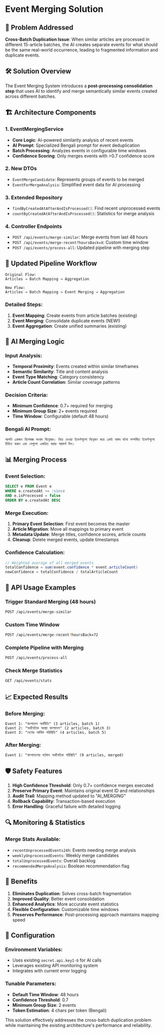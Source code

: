 # Event Merging Solution

## 🚨 Problem Addressed

**Cross-Batch Duplication Issue**: When similar articles are processed in different 15-article batches, the AI creates separate events for what should be the same real-world occurrence, leading to fragmented information and duplicate events.

## 🛠️ Solution Overview

The Event Merging System introduces a **post-processing consolidation step** that uses AI to identify and merge semantically similar events created across different batches.

## 🏗️ Architecture Components

### 1. **EventMergingService**
- **Core Logic**: AI-powered similarity analysis of recent events
- **AI Prompt**: Specialized Bengali prompt for event deduplication
- **Batch Processing**: Analyzes events in configurable time windows
- **Confidence Scoring**: Only merges events with >0.7 confidence score

### 2. **New DTOs**
- `EventMergeCandidate`: Represents groups of events to be merged
- `EventForMergeAnalysis`: Simplified event data for AI processing

### 3. **Extended Repository**
- `findByCreatedAtAfterAndIsProcessed()`: Find recent unprocessed events
- `countByCreatedAtAfterAndIsProcessed()`: Statistics for merge analysis

### 4. **Controller Endpoints**
- `POST /api/events/merge-similar`: Merge events from last 48 hours
- `POST /api/events/merge-recent?hoursBack=X`: Custom time window
- `POST /api/events/process-all`: Updated pipeline with merging step

## 🔄 Updated Pipeline Workflow

```
Original Flow:
Articles → Batch Mapping → Aggregation

New Flow:
Articles → Batch Mapping → Event Merging → Aggregation
```

### Detailed Steps:
1. **Event Mapping**: Create events from article batches (existing)
2. **Event Merging**: Consolidate duplicate events (NEW!)
3. **Event Aggregation**: Create unified summaries (existing)

## 🤖 AI Merging Logic

### Input Analysis:
- **Temporal Proximity**: Events created within similar timeframes
- **Semantic Similarity**: Title and content analysis
- **Event Type Matching**: Category consistency
- **Article Count Correlation**: Similar coverage patterns

### Decision Criteria:
- **Minimum Confidence**: 0.7+ required for merging
- **Minimum Group Size**: 2+ events required
- **Time Window**: Configurable (default 48 hours)

### Bengali AI Prompt:
```bengali
আপনি একজন বিশেষজ্ঞ সংবাদ বিশ্লেষক। নিচে দেওয়া ইভেন্টগুলো বিশ্লেষণ করে একই বাস্তব ঘটনা সম্পর্কিত ইভেন্টগুলো চিহ্নিত করুন এবং সেগুলো একত্রিত করার পরামর্শ দিন।
```

## 📊 Merging Process

### Event Selection:
```sql
SELECT e FROM Event e 
WHERE e.createdAt >= :since 
AND e.isProcessed = false 
ORDER BY e.createdAt DESC
```

### Merge Execution:
1. **Primary Event Selection**: First event becomes the master
2. **Article Migration**: Move all mappings to primary event
3. **Metadata Update**: Merge titles, confidence scores, article counts
4. **Cleanup**: Delete merged events, update timestamps

### Confidence Calculation:
```java
// Weighted average of all merged events
totalConfidence = sum(event.confidence * event.articleCount)
newConfidence = totalConfidence / totalArticleCount
```

## 🚀 API Usage Examples

### Trigger Standard Merging (48 hours)
```bash
POST /api/events/merge-similar
```

### Custom Time Window
```bash
POST /api/events/merge-recent?hoursBack=72
```

### Complete Pipeline with Merging
```bash
POST /api/events/process-all
```

### Check Merge Statistics
```bash
GET /api/events/stats
```

## 📈 Expected Results

### Before Merging:
```
Event 1: "বাংলাদেশ অর্থনীতি" (3 articles, batch 1)
Event 2: "অর্থনৈতিক অবস্থা বাংলাদেশ" (2 articles, batch 3)
Event 3: "দেশের আর্থিক পরিস্থিতি" (4 articles, batch 5)
```

### After Merging:
```
Event 1: "বাংলাদেশের বর্তমান অর্থনৈতিক পরিস্থিতি" (9 articles, merged)
```

## 🛡️ Safety Features

1. **High Confidence Threshold**: Only 0.7+ confidence merges executed
2. **Preserve Primary Event**: Maintains original event ID and relationships
3. **Audit Trail**: Mapping method updated to "AI_MERGING"
4. **Rollback Capability**: Transaction-based execution
5. **Error Handling**: Graceful failure with detailed logging

## 🔍 Monitoring & Statistics

### Merge Stats Available:
- `recentUnprocessedEvents24h`: Events needing merge analysis
- `weeklyUnprocessedEvents`: Weekly merge candidates
- `totalUnprocessedEvents`: Overall backlog
- `recommendedMergeAnalysis`: Boolean recommendation flag

## 🎯 Benefits

1. **Eliminates Duplication**: Solves cross-batch fragmentation
2. **Improved Quality**: Better event consolidation
3. **Enhanced Analytics**: More accurate event statistics
4. **Flexible Configuration**: Customizable time windows
5. **Preserves Performance**: Post-processing approach maintains mapping speed

## 🔧 Configuration

### Environment Variables:
- Uses existing `secret.api.key1-6` for AI calls
- Leverages existing API monitoring system
- Integrates with current error logging

### Tunable Parameters:
- **Default Time Window**: 48 hours
- **Confidence Threshold**: 0.7
- **Minimum Group Size**: 2 events
- **Token Estimation**: 4 chars per token (Bengali)

This solution effectively addresses the cross-batch duplication problem while maintaining the existing architecture's performance and reliability.